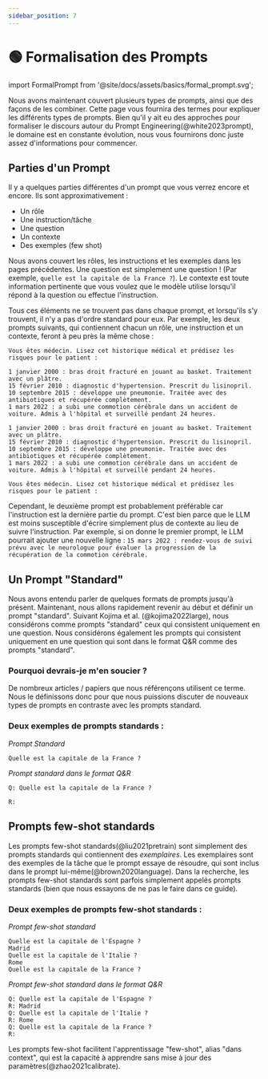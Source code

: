 ```yaml
---
sidebar_position: 7
---
```


# 🟢 Formalisation des Prompts

import FormalPrompt from '@site/docs/assets/basics/formal_prompt.svg';

<div style={{textAlign: 'center'}}>
  <FormalPrompt style={{width:"800px",height:"300px",verticalAlign:"top"}}/>
</div>

Nous avons maintenant couvert plusieurs types de prompts, ainsi que des façons de les combiner. Cette page vous fournira des termes pour expliquer les différents types de prompts. Bien qu'il y ait eu des approches pour formaliser le discours autour du Prompt Engineering(@white2023prompt), le domaine est en constante évolution, nous vous fournirons donc juste assez d'informations pour commencer.

## Parties d'un Prompt

Il y a quelques parties différentes d'un prompt que vous verrez encore et encore. Ils sont approximativement :

- Un rôle
- Une instruction/tâche
- Une question
- Un contexte
- Des exemples (few shot)

Nous avons couvert les rôles, les instructions et les exemples dans les pages précédentes. Une question est simplement une question ! (Par exemple, `quelle est la capitale de la France ?`). Le contexte est toute information pertinente que vous voulez que le modèle utilise lorsqu'il répond à la question ou effectue l'instruction.

Tous ces éléments ne se trouvent pas dans chaque prompt, et lorsqu'ils s'y trouvent, il n'y a pas d'ordre standard pour eux. Par exemple, les deux prompts suivants, qui contiennent chacun un rôle, une instruction et un contexte, feront à peu près la même chose :

```text
Vous êtes médecin. Lisez cet historique médical et prédisez les risques pour le patient :

1 janvier 2000 : bras droit fracturé en jouant au basket. Traitement avec un plâtre.
15 février 2010 : diagnostic d'hypertension. Prescrit du lisinopril.
10 septembre 2015 : développe une pneumonie. Traitée avec des antibiotiques et récupérée complètement.
1 mars 2022 : a subi une commotion cérébrale dans un accident de voiture. Admis à l'hôpital et surveillé pendant 24 heures.
```

```text
1 janvier 2000 : bras droit fracturé en jouant au basket. Traitement avec un plâtre.
15 février 2010 : diagnostic d'hypertension. Prescrit du lisinopril.
10 septembre 2015 : développe une pneumonie. Traitée avec des antibiotiques et récupérée complètement.
1 mars 2022 : a subi une commotion cérébrale dans un accident de voiture. Admis à l'hôpital et surveillé pendant 24 heures.

Vous êtes médecin. Lisez cet historique médical et prédisez les risques pour le patient :
```

Cependant, le deuxième prompt est probablement préférable car l'instruction est la dernière partie du prompt. C'est bien parce que le LLM est moins susceptible d'écrire simplement plus de contexte au lieu de suivre l'instruction. Par exemple, si on donne le premier prompt, le LLM pourrait ajouter une nouvelle ligne : `15 mars 2022 : rendez-vous de suivi prévu avec le neurologue pour évaluer la progression de la récupération de la commotion cérébrale.`

## Un Prompt "Standard"

Nous avons entendu parler de quelques formats de prompts jusqu'à présent. Maintenant, nous allons rapidement revenir au début et définir un prompt "standard". Suivant Kojima et al. (@kojima2022large), nous considérons comme prompts "standard" ceux qui consistent uniquement en une question. Nous considérons également les prompts qui consistent uniquement en une question qui sont dans le format Q&R comme des prompts "standard".

### Pourquoi devrais-je m'en soucier ?

De nombreux articles / papiers que nous référençons utilisent ce terme. Nous le définissons donc pour que nous puissions discuter de nouveaux types de prompts en contraste avec les prompts standard.

### Deux exemples de prompts standards :

_Prompt Standard_

```
Quelle est la capitale de la France ?
```

_Prompt standard dans le format Q&R_

```
Q: Quelle est la capitale de la France ?

R:
```

## Prompts few-shot standards

Les prompts few-shot standards(@liu2021pretrain) sont simplement des prompts standards qui contiennent des _exemplaires_. Les exemplaires sont des exemples de la tâche que le prompt essaye de résoudre, qui sont inclus dans le prompt lui-même(@brown2020language). Dans la recherche, les prompts few-shot standards sont parfois simplement appelés prompts standards (bien que nous essayons de ne pas le faire dans ce guide).

### Deux exemples de prompts few-shot standards :

_Prompt few-shot standard_

```
Quelle est la capitale de l'Espagne ?
Madrid
Quelle est la capitale de l'Italie ?
Rome
Quelle est la capitale de la France ?
```

_Prompt few-shot standard dans le format Q&R_

```
Q: Quelle est la capitale de l'Espagne ?
R: Madrid
Q: Quelle est la capitale de l'Italie ?
R: Rome
Q: Quelle est la capitale de la France ?
R:
```

Les prompts few-shot facilitent l'apprentissage "few-shot", alias "dans context", qui est la capacité à apprendre sans mise à jour des paramètres(@zhao2021calibrate).
